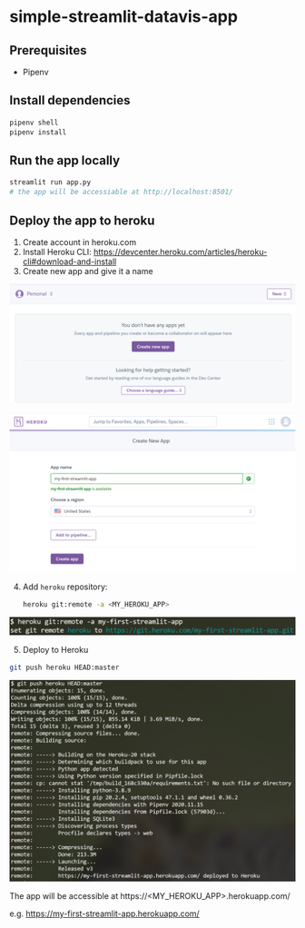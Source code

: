 # simple-streamlit-datavis-app

## Prerequisites

- Pipenv

## Install dependencies

```bash
pipenv shell
pipenv install
```



## Run the app locally

```bash
streamlit run app.py
# the app will be accessiable at http://localhost:8501/
```

## Deploy the app to heroku

1. Create account in heroku.com
2. Install Heroku CLI: https://devcenter.heroku.com/articles/heroku-cli#download-and-install
3. Create new app and give it a name

![create_new_app_1.png](heroku_deploy_images/create_new_app_1.png?raw=true)

![create_new_app_2.png](heroku_deploy_images/create_new_app_2.png?raw=true)

4. Add `heroku` repository: 

   ``` bash
   heroku git:remote -a <MY_HEROKU_APP>
   ```

![add_heroku_repo.png](heroku_deploy_images/add_heroku_repo.png?raw=true)

5. Deploy to Heroku

```bash
git push heroku HEAD:master
```

![deploy_to_heroku.png](heroku_deploy_images/deploy_to_heroku.png?raw=true)

The app will be accessible at https://<MY_HEROKU_APP>.herokuapp.com/ 

e.g. https://my-first-streamlit-app.herokuapp.com/

